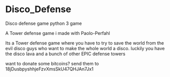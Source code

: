 Disco_Defense
=============

Disco defense game python 3 game

A Tower defense game i made with Paolo-Perfahl

Its a Tower defense game
where you have to try to save the world from the evil disco guys who want to make the whole world a disco.
luckily you have the disco lava and a bunch of other EPIC defense towers





want to donate some bitcoins? send them to 18jDusbpyshhjeFzvXmsSkU47QHJAn7Jx1
